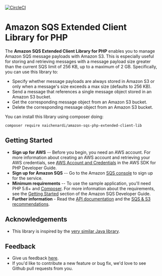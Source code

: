 [![CircleCI](https://circleci.com/gh/naichenardi/amazon-sqs-php-extended-client-lib.svg?style=svg)](https://app.circleci.com/pipelines/github/naichenardi/amazon-sqs-php-extended-client-lib)

Amazon SQS Extended Client Library for PHP
==========================================
The **Amazon SQS Extended Client Library for PHP** enables you to manage Amazon SQS message payloads with Amazon S3. This is especially useful for storing and retrieving messages with a message payload size greater than the current SQS limit of 256 KB, up to a maximum of 2 GB. Specifically, you can use this library to:

* Specify whether message payloads are always stored in Amazon S3 or only when a message's size exceeds a max size (defaults to 256 KB).
* Send a message that references a single message object stored in an Amazon S3 bucket.
* Get the corresponding message object from an Amazon S3 bucket.
* Delete the corresponding message object from an Amazon S3 bucket.

You can install this library using composer doing:

```
composer require naichenardi/amazon-sqs-php-extended-client-lib
```

## Getting Started
* **Sign up for AWS** -- Before you begin, you need an AWS account. For more information about creating an AWS account and retrieving your AWS credentials, see [AWS Account and Credentials](http://docs.aws.amazon.com/aws-sdk-php/v3/guide/guide/credentials.html?highlight=credentials) in the AWS SDK for PHP Developer Guide.
* **Sign up for Amazon SQS** -- Go to the Amazon [SQS console](https://console.aws.amazon.com/sqs/home?region=us-east-1) to sign up for the service.
* **Minimum requirements** -- To use the sample application, you'll need PHP 5.6+ and [Composer](https://getcomposer.org/). For more information about the requirements, see the [Getting Started](http://docs.aws.amazon.com/aws-sdk-php/v3/guide/getting-started/) section of the Amazon SQS Developer Guide.
* **Further information** - Read the [API documentation](http://aws.amazon.com/documentation/sqs/) and the [SQS & S3 recommendations](http://docs.aws.amazon.com/AWSSimpleQueueService/latest/SQSDeveloperGuide/s3-messages.html).

## Acknowledgements
* This library is inspired by the [very similar Java library](https://github.com/awslabs/amazon-sqs-java-extended-client-lib).

## Feedback
* Give us feedback [here](https://github.com/naichenardi/amazon-sqs-php-extended-client-lib/issues).
* If you'd like to contribute a new feature or bug fix, we'd love to see Github pull requests from you.
